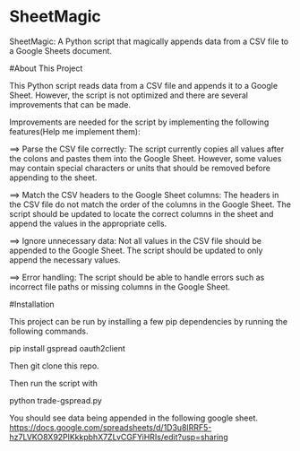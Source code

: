 # SheetMagic
SheetMagic: A Python script that magically appends data from a CSV file to a Google Sheets document.


#About This Project

This Python script reads data from a CSV file and appends it to a Google Sheet. However, the script is not optimized and there are several improvements that can be made.

Improvements are needed for the script by implementing the following features(Help me implement them):

  ==>  Parse the CSV file correctly: The script currently copies all values after the colons and pastes them into the Google Sheet. However, some values may contain special characters or units that should be removed before appending to the sheet.

==>  Match the CSV headers to the Google Sheet columns: The headers in the CSV file do not match the order of the columns in the Google Sheet. The script should be updated to locate the correct columns in the sheet and append the values in the appropriate cells.

==>  Ignore unnecessary data: Not all values in the CSV file should be appended to the Google Sheet. The script should be updated to only append the necessary values.

==>  Error handling: The script should be able to handle errors such as incorrect file paths or missing columns in the Google Sheet.


#Installation

This project can be run by installing a few pip dependencies by running the following commands.

pip install gspread oauth2client

Then git clone this repo.

Then run the script with

python trade-gspread.py

You should see data being appended in the following google sheet.
https://docs.google.com/spreadsheets/d/1D3u8lRRF5-hz7LVKO8X92PlKkkpbhX7ZLvCGFYiHRIs/edit?usp=sharing
